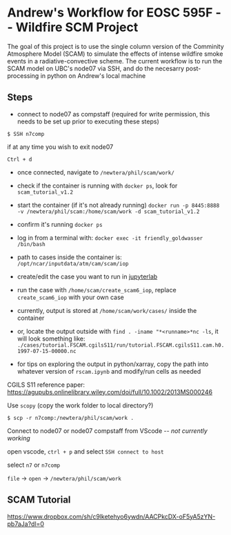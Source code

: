 # Andrew's Workflow for EOSC 595F -- Wildfire SCM Project

The goal of this project is to use the single column version of the Comminity Atmosphere Model (SCAM) to simulate the effects of intense wildfire smoke events in a radiative-convective scheme. The current workflow is to run the SCAM model on UBC's node07 via SSH, and do the necesarry post-processing in python on Andrew's local machine

## Steps

* connect to node07 as compstaff (required for write permission, this needs to be set up prior to executing these steps)
```
$ SSH n7comp
```

if at any time you wish to exit node07
```
Ctrl + d
```

* once connected, navigate to ```/newtera/phil/scam/work/```

* check if the container is running with
  `docker ps`, look for `scam_tutorial_v1.2`

* start the container (if it's not already running)
  `docker run -p 8445:8888 -v /newtera/phil/scam:/home/scam/work -d scam_tutorial_v1.2`

* confirm it's running
  `docker ps`

* log in from a terminal with:
  `docker exec -it friendly_goldwasser /bin/bash`

* path to cases inside the container is:
  `/opt/ncar/inputdata/atm/cam/scam/iop`

* create/edit the case you want to run in [jupyterlab](http://node07.eos.ubc.ca:8445/lab?)

* run the case with `/home/scam/create_scam6_iop`, replace `create_scam6_iop` with your own case

* currently, output is stored at `/home/scam/work/cases/` inside the container

* or, locate the output outside with `find . -iname "*<runname>*nc -ls`, it will look something like: `./cases/tutorial.FSCAM.cgilsS11/run/tutorial.FSCAM.cgilsS11.cam.h0.1997-07-15-00000.nc`

* for tips on exploring the output in python/xarray, copy the path into whatever version of `rscam.ipynb` and modify/run cells as needed


CGILS S11 reference paper:  https://agupubs.onlinelibrary.wiley.com/doi/full/10.1002/2013MS000246

Use ```scopy``` (copy the work folder to local directory?)
```
$ scp -r n7comp:/newtera/phil/scam/work .
```



Connect to node07 or node07 compstaff from VScode -- *not currently working*

open vscode, ```ctrl + p``` and select ```SSH connect to host```

select ```n7``` or ```n7comp```

```file``` -> ```open``` -> ```/newtera/phil/scam/work```


## SCAM Tutorial

 https://www.dropbox.com/sh/c9lketehyo6ywdn/AACPkcDX-oF5yA5zYN-pb7aJa?dl=0